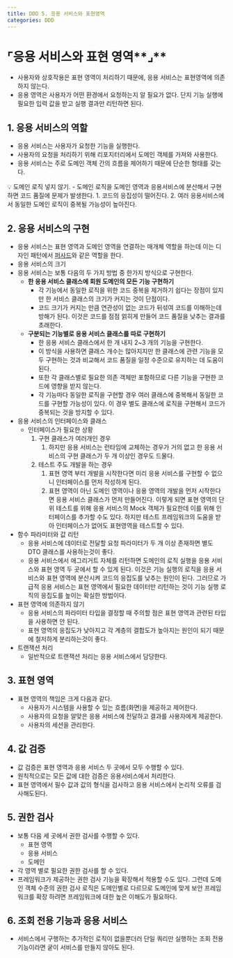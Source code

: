 ```yaml
---
title: DDD 5. 응용 서비스와 표현영역
categories: DDD
---
```


# ⌜응용 서비스와 표현 영역**⌟**

- 사용자와 상호작용은 표현 영역이 처리하기 때문에, 응용 서비스는 표현영역에 의존하지 않는다.
- 응용 영역은 사용자가 어떤 환경에서 요청하는지 알 필요가 없다. 단지 기능 실행에 필요한 입력 값을 받고 실행 결과만 리턴하면 된다.

## 1. 응용 서비스의 역할

- 응용 서비스는 사용자가 요청한 기능을 실행한다.
- 사용자의 요청을 처리하기 위해 리포지터리에서 도메인 객체를 가져와 사용한다.
- 응용 서비스는 주로 도메인 객체 간의 흐름을 제어하기 때문에 단순한 형태를 갖는다.

<aside>
💡 도메인 로직 넣지 않기.
- 도메인 로직을 도메인 영역과 응용서비스에 분산해서 구현하면 코드 품질에 문제가 발생한다.
1. 코드의 응집성이 떨어진다.
2. 여러 응용서비스에서 동일한 도메인 로직이 중복될 가능성이 높아진다.

</aside>

## 2. 응용 서비스의 구현

- 응용 서비스는 표현 영역과 도메인 영역을 연결하는 매개체 역할을 하는데 이는 디자인 패턴에서 [퍼사드](https://ko.wikipedia.org/wiki/%ED%8D%BC%EC%82%AC%EB%93%9C_%ED%8C%A8%ED%84%B4)와 같은 역할을 한다.
- 응용 서비스의 크기
- 응용 서비스는 보통 다음의 두 가지 방법 중 한가지 방식으로 구현한다.
    - **한 응용 서비스 클래스에 회원 도메인의 모든 기능 구현하기**
        - 각 기능에서 동일한 로직을 위한 코드 중복을 제거하기 쉽다는 장점이 있지만 한 서비스 클래스의 크기가 커지는 것이 단점이다.
        - 코드 크기가 커지는 만큼 연관성이 없는 코드가 뒤섞여 코드를 이해하는데 방해가 된다. 이것은 코드를 점점 얽히게 만들어 코드 품질을 낮추는 결과를 초래한다.
    - **구분되는 기능별로 응용 서비스 클래스를 따로 구현하기**
        - 한 응용 서비스 클래스에서 한 개 내지 2~3 개의 기능을 구현한다.
        - 이 방식을 사용하면 클래스 개수는 많아지지만 한 클래스에 관련 기능을 모두 구현하는 것과 비교해서 코드 품질을 일정 수준으로 유지하는 데 도움이 된다.
        - 또한 각 클래스별로 필요한 의존 객체만 포함하므로 다른 기능을 구현한 코드에 영향을 받지 않는다.
        - 각 기능마다 동일한 로직을 구현할 경우 여러 클래스에 중복해서 동일한 코드를 구현할 가능성이 있다. 이 경우 별도 클래스에 로직을 구현해서 코드가 중복되는 것을 방지할 수 있다.
- 응용 서비스의 인터페이스와 클래스
    - 인터페이스가 필요한 상황
        1. 구현 클래스가 여러개인 경우
            1. 하지만 응용 서비스는 런타임에 교체하는 경우가 거의 없고 한 응용 서비스의 구현 클래스가 두 개 이상인 경우도 드물다.
        2. 테스트 주도 개발을 하는 경우
            1. 표현 영역 부터 개발을 시작한다면 미리 응용 서비스를 구현할 수 없으니 인터페이스를 먼저 작성하게 된다.
            2. 표현 영역이 아닌 도메인 영역이나 응용 영역의 개발을 먼저 시작한다면 응용 서비스 클래스가 먼저 만들어진다. 이렇게 되면 표현 영역의 단위 테스트를 위해 응용 서비스의 Mock 객체가 필요한데 이를 위해 인터페이스를 추가할 수도 있다.
            하지만 테스트 프레임워크의 도움을 받아 인터페이스가 없어도 표현영역을 테스트할 수 있다.
- 함수 파라미터와 값 리턴
    - 응용 서비스에 데이터로 전달할 요청 파라미터가 두 개 이상 존재하면 별도 DTO 클래스를 사용하는것이 좋다.
    - 응용 서비스에서 애그리거트 자체를 리턴하면 도메인의 로직 실행을 응용 서비스와 표현 영역 두 곳에서 할 수 있게 된다. 이것은 기능 실행의 로직을 응용 서비스와 표현 영역에 분산시켜 코드의 응집도를 낮추는 원인이 된다. 그러므로 가급적 응용 서비스는 표현 영역에서 필요한 데이터만 리턴하는 것이 기능 실행 로직의 응집도를 높이는 확실한 방법이다.
- 표현 영역에 의존하지 않기
    - 응용 서비스의 파라미터 타입을 결정할 때 주의할 점은 표현 영역과 관련된 타입을 사용하면 안 된다.
    - 표현 영역의 응집도가 낮아지고 각 계층의 결합도가 높아지는 원인이 되기 때문에 철저하게 분리하는것이 좋다.
- 트랜잭션 처리
    - 일반적으로 트랜잭션 처리는 응용 서비스에서 담당한다.

## 3. 표현 영역

- 표현 영역의 책임은 크게 다음과 같다.
    - 사용자가 시스템을 사용할 수 있는 흐름(화면)을 제공하고 제어한다.
    - 사용자의 요청을 알맞은 응용 서비스에 전달하고 결과를 사용자에게 제공한다.
    - 사용자의 세션을 관리한다.

## 4. 값 검증

- 값 검증은 표현 영역과 응용 서비스 두 곳에서 모두 수행할 수 있다.
- 원칙적으로는 모든 값에 대한 검증은 응용서비스에서 처리한다.
- 표현 영역에서 필수 값과 값의 형식을 검사하고 응용 서비스에서 논리적 오류를 검사해도된다.

## 5. 권한 검사

- 보통 다음 세 곳에서 권한 검사를 수행할 수 있다.
    - 표현 영역
    - 응용 서비스
    - 도메인
- 각 영역 별로 필요한 권한 검사를 할 수 있다.
- 프레임워크가 제공하는 권한 검사 기능을 확장해서 적용할 수도 있다. 그런데 도메인 객체 수준의 권한 검사 로직은 도메인별로 다르므로 도메인에 맞게 보안 프레임워크를 확장 하려면 프레임워크에 대한 높은 이해도가 필요하다.

## 6. 조회 전용 기능과 응용 서비스

- 서비스에서 구행하는 추가적인 로직이 없을뿐더러 단일 쿼리만 실행하는 조회 전용 기능이라면 궅이 서비스를 만들지 않아도 된다.